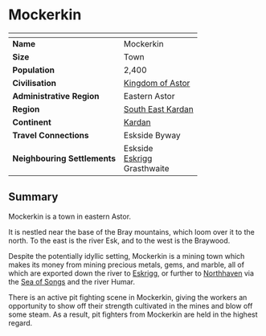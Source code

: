 # Mockerkin

| []() | |
| --- | --- |
| **Name** | Mockerkin |
| **Size** | Town |
| **Population** | 2,400 |
| **Civilisation** | [Kingdom of Astor](../README.md) |
| **Administrative Region** | Eastern Astor |
| **Region** | [South East Kardan](../../../geography/kardan/south-east-kardan.md) |
| **Continent** | [Kardan](../../../geography/kardan/README.md) |
| **Travel Connections** | Eskside Byway |
| **Neighbouring Settlements** | Eskside<br />[Eskrigg](eskrigg.md)<br />Grasthwaite |

## Summary

Mockerkin is a town in eastern Astor.

It is nestled near the base of the Bray mountains, which loom over it to the north. To the east is the river Esk, and to the west is the Braywood.

Despite the potentially idyllic setting, Mockerkin is a mining town which makes its money from mining precious metals, gems, and marble, all of which are exported down the river to [Eskrigg](eskrigg.md), or further to [Northhaven](northhaven/README.md) via the [Sea of Songs](../../../geography/sea-of-songs.md) and the river Humar.

There is an active pit fighting scene in Mockerkin, giving the workers an opportunity to show off their strength cultivated in the mines and blow off some steam. As a result, pit fighters from Mockerkin are held in the highest regard.
